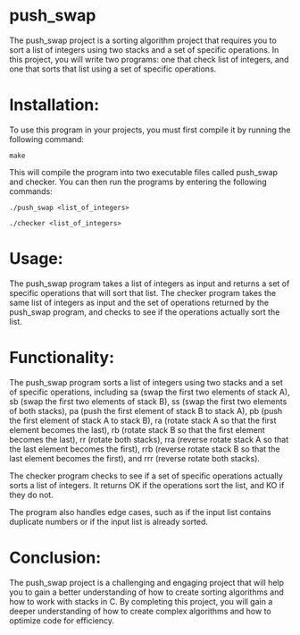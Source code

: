 # push_swap

The push_swap project is a sorting algorithm project that requires you to sort a list of integers using two stacks and a set of specific operations. In this project, you will write two programs: one that check list of integers, and one that sorts that list using a set of specific operations.

# Installation:

To use this program in your projects, you must first compile it by running the following command:

`make`

This will compile the program into two executable files called push_swap and checker. You can then run the programs by entering the following commands:

`./push_swap <list_of_integers>`

`./checker <list_of_integers>`

# Usage:

The push_swap program takes a list of integers as input and returns a set of specific operations that will sort that list. The checker program takes the same list of integers as input and the set of operations returned by the push_swap program, and checks to see if the operations actually sort the list.

# Functionality:

The push_swap program sorts a list of integers using two stacks and a set of specific operations, including sa (swap the first two elements of stack A), sb (swap the first two elements of stack B), ss (swap the first two elements of both stacks), pa (push the first element of stack B to stack A), pb (push the first element of stack A to stack B), ra (rotate stack A so that the first element becomes the last), rb (rotate stack B so that the first element becomes the last), rr (rotate both stacks), rra (reverse rotate stack A so that the last element becomes the first), rrb (reverse rotate stack B so that the last element becomes the first), and rrr (reverse rotate both stacks).

The checker program checks to see if a set of specific operations actually sorts a list of integers. It returns OK if the operations sort the list, and KO if they do not.

The program also handles edge cases, such as if the input list contains duplicate numbers or if the input list is already sorted.

# Conclusion:

The push_swap project is a challenging and engaging project that will help you to gain a better understanding of how to create sorting algorithms and how to work with stacks in C. By completing this project, you will gain a deeper understanding of how to create complex algorithms and how to optimize code for efficiency.